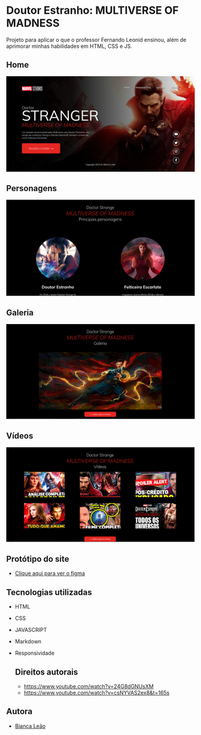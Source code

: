# Doutor Estranho: MULTIVERSE OF MADNESS

  Projeto para aplicar o que o professor Fernando Leonid ensinou, além de aprimorar minhas habilidades em HTML, CSS e JS.

  ##  Home

  ![](./img/CapturarHome.PNG)

  ## Personagens

  ![](./img/CapturarPersonagens.PNG)
  
  ## Galeria

  ![](./img/CapturarGaleria.PNG)

  ## Vídeos

  ![](./img/CapturarVideos.PNG)

 ##  Protótipo do site 

- [Clique aqui para ver o figma](https://www.figma.com/file/G17Secn7GAdWm8hF5brSw2/desafioStrange?node-id=0%3A1&t=xttJjaHzU3shjnsU-0)

 ##  Tecnologias utilizadas

- HTML
- CSS
- JAVASCRIPT
- Markdown
- Responsividade

  ## Direitos autorais
  
   * https://www.youtube.com/watch?v=24G8dGNUsXM 
   * https://www.youtube.com/watch?v=csNYVAS2ex8&t=165s

## Autora

- [Bianca Leão](https://github.com/leaobia)
